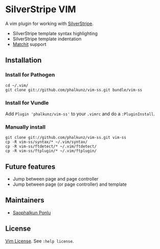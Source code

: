 SilverStripe VIM
====================================

A vim plugin for working with [SilverStripe](http://silverstripe.org/).

 - SilverStripe template syntax highlighting
 - SilverStripe template indentation
 - [Matchit](http://www.vim.org/scripts/script.php?script_id=39) support

## Installation

### Install for Pathogen

    cd ~/.vim/
    git clone git://github.com/phalkunz/vim-ss.git bundle/vim-ss

### Install for Vundle

Add `Plugin 'phalkunz/vim-ss'` to your `.vimrc` and do a `:PluginInstall`.

### Manually install

    git clone git://github.com/phalkunz/vim-ss.git vim-ss
    cp -R vim-ss/syntax/* ~/.vim/syntax/
    cp -R vim-ss/ftdetect/* ~/.vim/ftdetect/
    cp -R vim-ss/ftplugin/* ~/.vim/ftplugin/

## Future features

 - Jump between page and page controller
 - Jump between page (or page controller) and template

## Maintainers

 - [Saophalkun Ponlu](http://github.com/phalkunz)

## License

[Vim License](http://vimdoc.sourceforge.net/htmldoc/uganda.html). See `:help license`.
